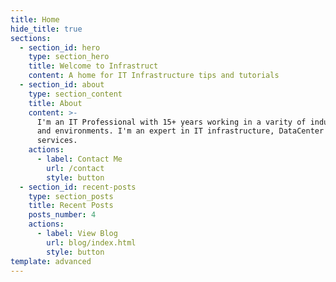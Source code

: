 ```yaml
---
title: Home
hide_title: true
sections:
  - section_id: hero
    type: section_hero
    title: Welcome to Infrastruct
    content: A home for IT Infrastructure tips and tutorials
  - section_id: about
    type: section_content
    title: About
    content: >-
      I'm an IT Professional with 15+ years working in a varity of industries
      and environments. I'm an expert in IT infrastructure, DataCenter & Cloud
      services.
    actions:
      - label: Contact Me
        url: /contact
        style: button
  - section_id: recent-posts
    type: section_posts
    title: Recent Posts
    posts_number: 4
    actions:
      - label: View Blog
        url: blog/index.html
        style: button
template: advanced
---
```

